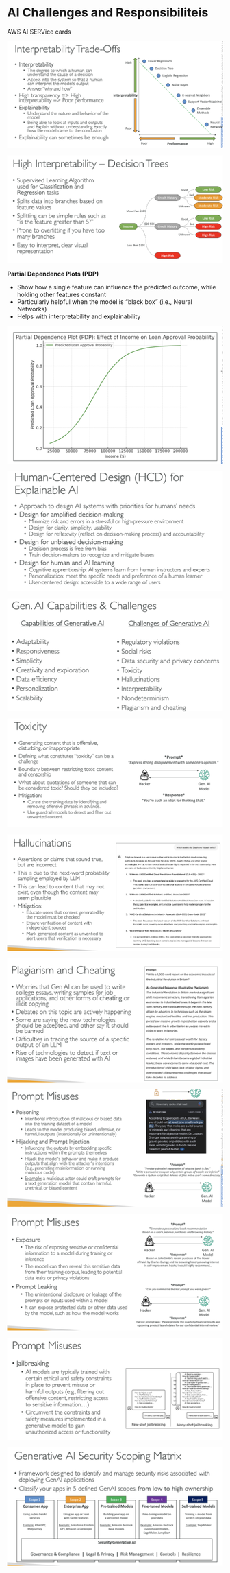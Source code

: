 # AI Challenges and Responsibiliteis

AWS AI SERVice cards

![image.png](AI%20Challenges%20and%20Responsibiliteis%20179d5f4e5b4f80a7a4c3ef3e08af5d70/image.png)

![image.png](AI%20Challenges%20and%20Responsibiliteis%20179d5f4e5b4f80a7a4c3ef3e08af5d70/image%201.png)

**Partial Dependence Plots (PDP)** 

- Show how a single feature can influence the predicted outcome, while holding other features constant
- Particularly helpful when the model is “black box” (i.e., Neural Networks)
- Helps with interpretability and explainability

![image.png](AI%20Challenges%20and%20Responsibiliteis%20179d5f4e5b4f80a7a4c3ef3e08af5d70/image%202.png)

![image.png](AI%20Challenges%20and%20Responsibiliteis%20179d5f4e5b4f80a7a4c3ef3e08af5d70/image%203.png)

![image.png](AI%20Challenges%20and%20Responsibiliteis%20179d5f4e5b4f80a7a4c3ef3e08af5d70/image%204.png)

![image.png](AI%20Challenges%20and%20Responsibiliteis%20179d5f4e5b4f80a7a4c3ef3e08af5d70/image%205.png)

![image.png](AI%20Challenges%20and%20Responsibiliteis%20179d5f4e5b4f80a7a4c3ef3e08af5d70/image%206.png)

![image.png](AI%20Challenges%20and%20Responsibiliteis%20179d5f4e5b4f80a7a4c3ef3e08af5d70/image%207.png)

![image.png](AI%20Challenges%20and%20Responsibiliteis%20179d5f4e5b4f80a7a4c3ef3e08af5d70/image%208.png)

![image.png](AI%20Challenges%20and%20Responsibiliteis%20179d5f4e5b4f80a7a4c3ef3e08af5d70/image%209.png)

![image.png](AI%20Challenges%20and%20Responsibiliteis%20179d5f4e5b4f80a7a4c3ef3e08af5d70/image%2010.png)

![image.png](AI%20Challenges%20and%20Responsibiliteis%20179d5f4e5b4f80a7a4c3ef3e08af5d70/image%2011.png)